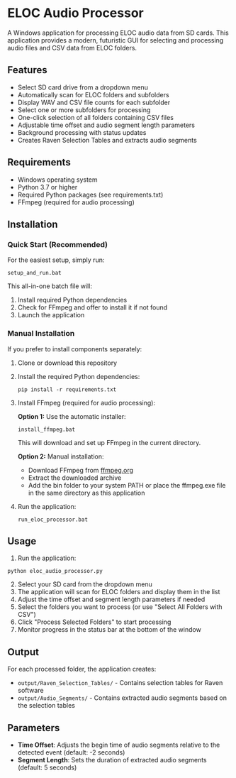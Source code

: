 # ELOC Audio Processor

A Windows application for processing ELOC audio data from SD cards. This application provides a modern, futuristic GUI for selecting and processing audio files and CSV data from ELOC folders.

## Features

- Select SD card drive from a dropdown menu
- Automatically scan for ELOC folders and subfolders
- Display WAV and CSV file counts for each subfolder
- Select one or more subfolders for processing
- One-click selection of all folders containing CSV files
- Adjustable time offset and audio segment length parameters
- Background processing with status updates
- Creates Raven Selection Tables and extracts audio segments

## Requirements

- Windows operating system
- Python 3.7 or higher
- Required Python packages (see requirements.txt)
- FFmpeg (required for audio processing)

## Installation

### Quick Start (Recommended)

For the easiest setup, simply run:

```
setup_and_run.bat
```

This all-in-one batch file will:
1. Install required Python dependencies
2. Check for FFmpeg and offer to install it if not found
3. Launch the application

### Manual Installation

If you prefer to install components separately:

1. Clone or download this repository
2. Install the required Python dependencies:
   ```
   pip install -r requirements.txt
   ```

3. Install FFmpeg (required for audio processing):
   
   **Option 1:** Use the automatic installer:
   ```
   install_ffmpeg.bat
   ```
   This will download and set up FFmpeg in the current directory.
   
   **Option 2:** Manual installation:
   - Download FFmpeg from [ffmpeg.org](https://ffmpeg.org/download.html)
   - Extract the downloaded archive
   - Add the bin folder to your system PATH or place the ffmpeg.exe file in the same directory as this application

4. Run the application:
   ```
   run_eloc_processor.bat
   ```

## Usage

1. Run the application:

```
python eloc_audio_processor.py
```

2. Select your SD card from the dropdown menu
3. The application will scan for ELOC folders and display them in the list
4. Adjust the time offset and segment length parameters if needed
5. Select the folders you want to process (or use "Select All Folders with CSV")
6. Click "Process Selected Folders" to start processing
7. Monitor progress in the status bar at the bottom of the window

## Output

For each processed folder, the application creates:

- `output/Raven_Selection_Tables/` - Contains selection tables for Raven software
- `output/Audio_Segments/` - Contains extracted audio segments based on the selection tables

## Parameters

- **Time Offset**: Adjusts the begin time of audio segments relative to the detected event (default: -2 seconds)
- **Segment Length**: Sets the duration of extracted audio segments (default: 5 seconds)

